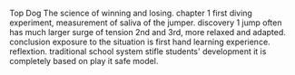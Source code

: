 Top Dog The science of winning and losing.
chapter 1
first diving experiment, measurement of saliva of the jumper. 
discovery
1 jump often has much larger surge of tension
2nd and 3rd, more relaxed and adapted.
conclusion
exposure to the situation is first hand learning experience. 
reflextion. 
traditional school system stifle students' development
it is completely based on play it safe model. 

